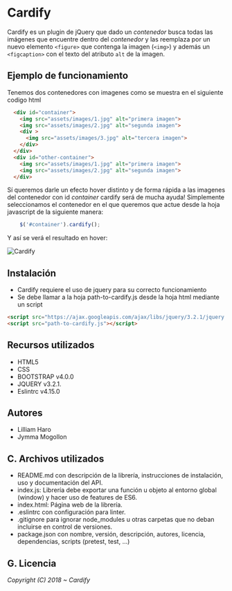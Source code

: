 # Cardify

Cardify es un plugin de jQuery que dado un _contenedor_ busca todas las
imágenes que encuentre dentro del _contenedor_ y las reemplaza por un nuevo
elemento `<figure>` que contenga la imagen (`<img>`) y además un `<figcaption>`
con el texto del atributo `alt` de la imagen.


## Ejemplo de funcionamiento

Tenemos dos contenedores con imagenes como se muestra en el siguiente codigo html

```html
  <div id="container">
    <img src="assets/images/1.jpg" alt="primera imagen">
    <img src="assets/images/2.jpg" alt="segunda imagen">
    <div >
      <img src="assets/images/3.jpg" alt="tercera imagen">
    </div>
  </div>
  <div id="other-container">
    <img src="assets/images/1.jpg" alt="primera imagen">
    <img src="assets/images/2.jpg" alt="segunda imagen">  
  </div>
```

Sí queremos darle un efecto hover distinto y de forma rápida a las imagenes del contenedor con id _container_ cardify será de mucha ayuda!
Simplemente seleccionamos el contenedor en el que queremos que actue desde la hoja javascript de la siguiente manera:

```javascript
    $('#container').cardify();
```
Y así se verá el resultado en hover:

![Cardify](assets/images/this.png)


## Instalación

  * Cardify requiere el uso de jquery para su correcto funcionamiento
  * Se debe llamar a la hoja path-to-cardify.js desde la hoja html mediante un script

```html
<script src="https://ajax.googleapis.com/ajax/libs/jquery/3.2.1/jquery.min.js"></script>
<script src="path-to-cardify.js"></script>
```


##  Recursos utilizados

* HTML5
* CSS
* BOOTSTRAP v4.0.0
* JQUERY v3.2.1.
* Eslintrc v4.15.0


## Autores

* Lilliam Haro
* Jymma Mogollon

## C. Archivos utilizados

* README.md con descripción de la librería, instrucciones de instalación, uso y documentación del API.
* index.js: Librería debe exportar una función u objeto al entorno global (window) y hacer uso de features de ES6.
* index.html: Página web de la librería.
* .eslintrc con configuración para linter.
* .gitignore para ignorar node_modules u otras carpetas que no deban incluirse en control de versiones.
* package.json con nombre, versión, descripción, autores, licencia, dependencias, scripts (pretest, test, ...)

## G. Licencia

*Copyright (C) 2018 ~ Cardify*
